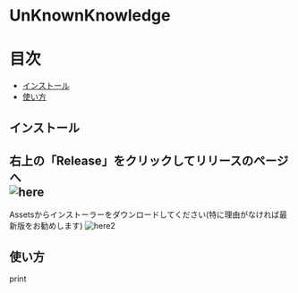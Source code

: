 # UnKnownKnowledge

# 目次
- [インストール](#インストール)
- [使い方](#使い方)


## インストール
右上の「Release」をクリックしてリリースのページへ  
![here](https://user-images.githubusercontent.com/100707322/191524519-3b34a749-9c2a-4fbb-9256-7782495d0a17.png)  
---
Assetsからインストーラーをダウンロードしてください(特に理由がなければ最新版をお勧めします)
![here2](https://user-images.githubusercontent.com/100707322/191525307-711a8a85-9cc7-4be7-b503-f8d5818f5427.png)  

## 使い方
print
